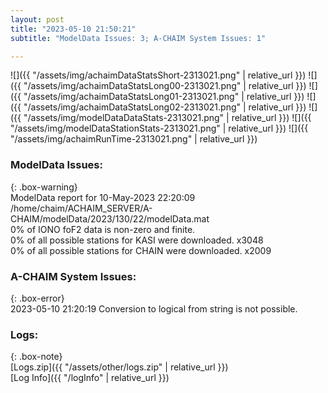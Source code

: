 ```yaml
---
layout: post
title: "2023-05-10 21:50:21"
subtitle: "ModelData Issues: 3; A-CHAIM System Issues: 1"

---
```


![]({{ "/assets/img/achaimDataStatsShort-2313021.png" | relative_url }})
![]({{ "/assets/img/achaimDataStatsLong00-2313021.png" | relative_url }})
![]({{ "/assets/img/achaimDataStatsLong01-2313021.png" | relative_url }})
![]({{ "/assets/img/achaimDataStatsLong02-2313021.png" | relative_url }})
![]({{ "/assets/img/modelDataDataStats-2313021.png" | relative_url }})
![]({{ "/assets/img/modelDataStationStats-2313021.png" | relative_url }})
![]({{ "/assets/img/achaimRunTime-2313021.png" | relative_url }})


### ModelData Issues:  
  
{: .box-warning}  
 ModelData report for 10-May-2023 22:20:09   
 /home/chaim/ACHAIM_SERVER/A-CHAIM/modelData/2023/130/22/modelData.mat   
 0% of IONO foF2 data is non-zero and finite.   
 0% of all possible stations for KASI were downloaded. x3048   
 0% of all possible stations for CHAIN were downloaded. x2009   
  
### A-CHAIM System Issues:  
  
{: .box-error}  
2023-05-10 21:20:19 Conversion to logical from string is not possible.  

### Logs:  
  
{: .box-note}  
[Logs.zip]({{ "/assets/other/logs.zip" | relative_url }})  
[Log Info]({{ "/logInfo" | relative_url }})  
